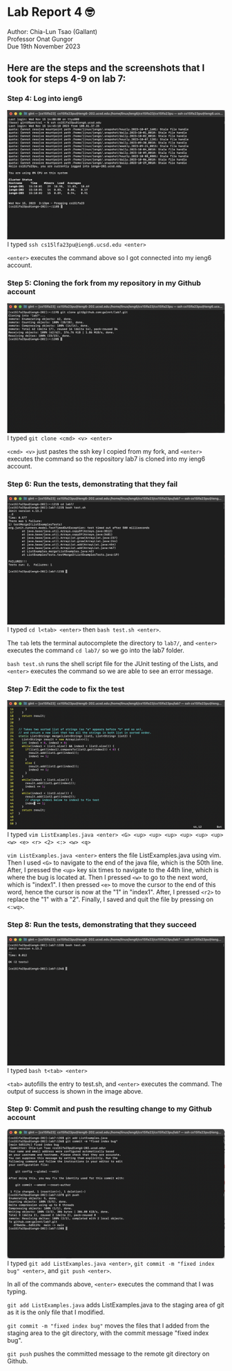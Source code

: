 # Lab Report 4 🤓

Author: Chia-Lun Tsao (Gallant)\
Professor Onat Gungor\
Due 19th November 2023

## Here are the steps and the screenshots that I took for steps 4-9 on lab 7:
### Step 4: Log into ieng6
![Image](images/step4.png)
I typed `ssh cs15lfa23pu@ieng6.ucsd.edu <enter>`

`<enter>` executes the command above so I got connected into my ieng6 account.

### Step 5: Cloning the fork from my repository in my Github account
![Image](images/step5.png)
I typed `git clone <cmd> <v> <enter>`

`<cmd> <v>` just pastes the ssh key I copied from my fork, and `<enter>` executes the command so the repository lab7 is cloned into my ieng6 account.

### Step 6: Run the tests, demonstrating that they fail
![Image](images/step6.png)
I typed `cd l<tab> <enter>` then `bash test.sh <enter>`.

The `tab` lets the terminal autocomplete the directory to `lab7/`, and `<enter>` executes the command `cd lab7/` so we go into the lab7 folder.

`bash test.sh` runs the shell script file for the JUnit testing of the Lists, and `<enter>` executes the command so we are able to see an error message.

### Step 7: Edit the code to fix the test
![Image](images/step7.png)
I typed `vim ListExamples.java <enter> <G> <up> <up> <up> <up> <up> <up> <w> <e> <r> <2> <:> <w> <q>`

`vim ListExamples.java <enter>` enters the file ListExamples.java using vim. Then I used `<G>` to navigate to the end of the java file, which is the 50th line. After, I pressed the `<up>` key six times to navigate to the 44th line, which is where the bug is located at. Then I pressed `<w>` to go to the next word, which is "index1". I then pressed `<e>` to move the cursor to the end of this word, hence the cursor is now at the "1" in "index1". After, I pressed `<r2>` to replace the "1" with a "2". Finally, I saved and quit the file by pressing on `<:wq>`.

### Step 8: Run the tests, demonstrating that they succeed
![Image](images/step8.png)
I typed `bash t<tab> <enter>`

`<tab>` autofills the entry to test.sh, and `<enter>` executes the command. The output of success is shown in the image above.

### Step 9: Commit and push the resulting change to my Github account
![Image](images/step9.png)
I typed `git add ListExamples.java <enter>`, `git commit -m "fixed index bug" <enter>`, and `git push <enter>`.

In all of the commands above, `<enter>` executes the command that I was typing.

`git add ListExamples.java` adds ListExamples.java to the staging area of git as it is the only file that I modified.

`git commit -m "fixed index bug"` moves the files that I added from the staging area to the git directory, with the commit message "fixed index bug".

`git push` pushes the committed message to the remote git directory on Github.

